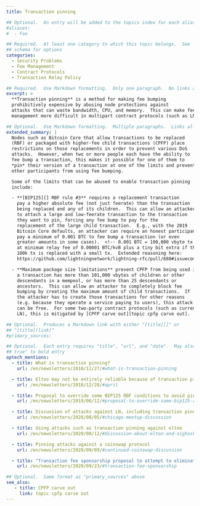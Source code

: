 ```yaml
---
title: Transaction pinning

## Optional.  An entry will be added to the topics index for each alias
#aliases:
#  - Foo

## Required.  At least one category to which this topic belongs.  See
## schema for options
categories:
  - Security Problems
  - Fee Management
  - Contract Protocols
  - Transaction Relay Policy

## Required.  Use Markdown formatting.  Only one paragraph.  No links allowed.
excerpt: >
  **Transaction pinning** is a method for making fee bumping
  prohibitively expensive by abusing node protections against
  attacks that can waste bandwidth, CPU, and memory.  This can make fee
  management more difficult in multipart contract protocols (such as LN).

## Optional.  Use Markdown formatting.  Multiple paragraphs.  Links allowed.
extended_summary: |
  Nodes such as Bitcoin Core that allow transactions to be replaced
  (RBF) or packaged with higher-fee child transactions (CPFP) place
  restrictions on those replacements in order to prevent various DoS
  attacks.  However, when two or more people each have the ability to
  fee bump a transaction, this makes it possible for one of them to
  *pin* their version of a transaction at one of the limits and prevent
  other participants from using fee bumping.

  Some of the limits that can be abused to enable transaction pinning
  include:

  - **[BIP125][] RBF rule #3** requires a replacement transaction
    pay a higher absolute fee (not just feerate) than the transaction
    being replaced and any of its children.  This can allow an attacker
    to attach a large and low-feerate transaction to the transaction
    they want to pin, forcing any fee bump to pay for the
    replacement of the large child transaction.  E.g., with the 2019
    Bitcoin Core defaults, an attacker can require an honest participant
    pay a minimum of 0.001 BTC to fee bump a transaction (or even
    greater amounts in some cases).  <!-- 0.001 BTC = 100,000 vbyte tx
    at minimum relay fee of 0.00001 BTC/kvB plus a tiny bit extra if the
    100k tx is replaced with a small tx.  Extended reasoning here:
    https://github.com/lightningnetwork/lightning-rfc/pull/688#issuecomment-549951387 -->

  - **Maximum package size limitations** prevent CPFP from being used if
    a transaction has more than 101,000 vbytes of children or other
    descendants in a mempool, or has more than 25 descendants or
    ancestors.  This can allow an attacker to completely block fee
    bumping by creating the maximum amount of child transactions.  If
    the attacker has to create those transactions for other reasons
    (e.g. because they operate a service paying to users), this attack
    can be free.  For some two-party contract protocols (such as current
    LN), this is mitigated by [CPFP carve out][topic cpfp carve out].

## Optional.  Produces a Markdown link with either "[title][]" or
## "[title](link)"
#primary_sources:

## Optional.  Each entry requires "title", "url", and "date".  May also use "feature:
## true" to bold entry
optech_mentions:
  - title: What is transaction pinning?
    url: /en/newsletters/2018/11/27/#what-is-transaction-pinning

  - title: Eltoo may not be entirely reliable because of transaction pinning
    url: /en/newsletters/2018/12/28/#april

  - title: Proposal to override some BIP125 RBF conditions to avoid pinning
    url: /en/newsletters/2019/06/12/#proposal-to-override-some-bip125-rbf-conditions

  - title: Discussion of attacks against LN, including transaction pinning
    url: /en/newsletters/2020/08/05/#chicago-meetup-discussion

  - title: Using attacks such as transaction pinning against eltoo
    url: /en/newsletters/2020/08/12/#discussion-about-eltoo-and-sighash-anyprevout

  - title: Pinning attacks against a coinswap protocol
    url: /en/newsletters/2020/09/09/#continued-coinswap-discussion

  - title: "Transaction fee sponsorship proposal to attempt to eliminate pinning"
    url: /en/newsletters/2020/09/23/#transaction-fee-sponsorship

## Optional.  Same format as "primary_sources" above
see_also:
   - title: CPFP carve out
     link: topic cpfp carve out
---
```

